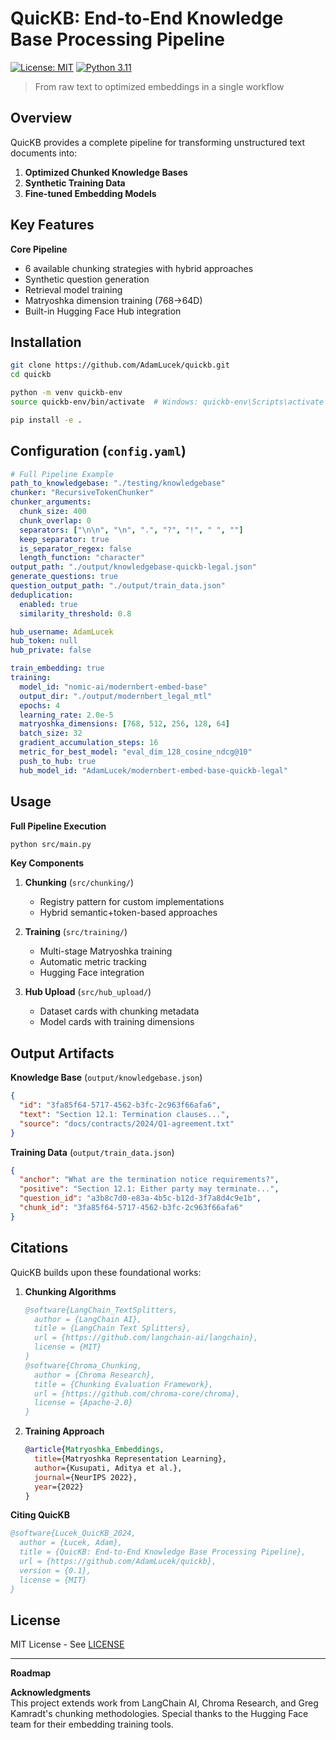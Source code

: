 # QuicKB: End-to-End Knowledge Base Processing Pipeline

[![License: MIT](https://img.shields.io/badge/License-MIT-yellow.svg)](https://opensource.org/licenses/MIT)
[![Python 3.11](https://img.shields.io/badge/Python-3.11+-blue.svg)](https://www.python.org/downloads/)

> From raw text to optimized embeddings in a single workflow

## Overview

QuicKB provides a complete pipeline for transforming unstructured text documents into:

1. **Optimized Chunked Knowledge Bases**  
2. **Synthetic Training Data**  
3. **Fine-tuned Embedding Models**  

## Key Features

**Core Pipeline**
- 6 available chunking strategies with hybrid approaches
- Synthetic question generation
- Retrieval model training
- Matryoshka dimension training (768→64D)
- Built-in Hugging Face Hub integration

## Installation

```bash
git clone https://github.com/AdamLucek/quickb.git
cd quickb

python -m venv quickb-env
source quickb-env/bin/activate  # Windows: quickb-env\Scripts\activate

pip install -e .
```

## Configuration (`config.yaml`)

```yaml
# Full Pipeline Example
path_to_knowledgebase: "./testing/knowledgebase"
chunker: "RecursiveTokenChunker"
chunker_arguments:
  chunk_size: 400
  chunk_overlap: 0
  separators: ["\n\n", "\n", ".", "?", "!", " ", ""]
  keep_separator: true
  is_separator_regex: false
  length_function: "character"
output_path: "./output/knowledgebase-quickb-legal.json"
generate_questions: true
question_output_path: "./output/train_data.json"
deduplication:
  enabled: true
  similarity_threshold: 0.8

hub_username: AdamLucek  
hub_token: null     
hub_private: false

train_embedding: true
training:
  model_id: "nomic-ai/modernbert-embed-base"
  output_dir: "./output/modernbert_legal_mtl"
  epochs: 4
  learning_rate: 2.0e-5
  matryoshka_dimensions: [768, 512, 256, 128, 64]
  batch_size: 32
  gradient_accumulation_steps: 16
  metric_for_best_model: "eval_dim_128_cosine_ndcg@10"
  push_to_hub: true
  hub_model_id: "AdamLucek/modernbert-embed-base-quickb-legal"
```

## Usage

**Full Pipeline Execution**
```bash
python src/main.py
```

**Key Components**
1. **Chunking** (`src/chunking/`)
   - Registry pattern for custom implementations
   - Hybrid semantic+token-based approaches

2. **Training** (`src/training/`)
   - Multi-stage Matryoshka training
   - Automatic metric tracking
   - Hugging Face integration

3. **Hub Upload** (`src/hub_upload/`)
   - Dataset cards with chunking metadata
   - Model cards with training dimensions

## Output Artifacts

**Knowledge Base** (`output/knowledgebase.json`)
```json
{
  "id": "3fa85f64-5717-4562-b3fc-2c963f66afa6",
  "text": "Section 12.1: Termination clauses...",
  "source": "docs/contracts/2024/Q1-agreement.txt"
}
```

**Training Data** (`output/train_data.json`)
```json
{
  "anchor": "What are the termination notice requirements?",
  "positive": "Section 12.1: Either party may terminate...",
  "question_id": "a3b8c7d0-e83a-4b5c-b12d-3f7a8d4c9e1b",
  "chunk_id": "3fa85f64-5717-4562-b3fc-2c963f66afa6"
}
```

## Citations

QuicKB builds upon these foundational works:

1. **Chunking Algorithms**
   ```bibtex
   @software{LangChain_TextSplitters,
     author = {LangChain AI},
     title = {LangChain Text Splitters},
     url = {https://github.com/langchain-ai/langchain},
     license = {MIT}
   }
   @software{Chroma_Chunking,
     author = {Chroma Research},
     title = {Chunking Evaluation Framework},
     url = {https://github.com/chroma-core/chroma},
     license = {Apache-2.0}
   }
   ```

2. **Training Approach**  
   ```bibtex
   @article{Matryoshka_Embeddings,
     title={Matryoshka Representation Learning},
     author={Kusupati, Aditya et al.},
     journal={NeurIPS 2022},
     year={2022}
   }
   ```

**Citing QuicKB**  
```bibtex
@software{Lucek_QuicKB_2024,
  author = {Łucek, Adam},
  title = {QuicKB: End-to-End Knowledge Base Processing Pipeline},
  url = {https://github.com/AdamLucek/quickb},
  version = {0.1},
  license = {MIT}
}
```

## License

MIT License - See [LICENSE](LICENSE)

---

**Roadmap**


**Acknowledgments**  
This project extends work from LangChain AI, Chroma Research, and Greg Kamradt's chunking methodologies. Special thanks to the Hugging Face team for their embedding training tools.